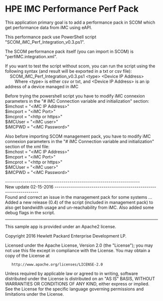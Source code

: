 # HPE IMC Performance Perf Pack


This application primary goal is to add a performance pack in SCOM which get performance data from iMC using eAPI.

This performance pack use PowerShell script "SCOM_iMC_Perf_Integration_v0.3.ps1".

The SCOM performance pack itself (you can import in SCOM) is "perfiMC.integration.xml".

If you want to test the script without scom, you can run the script using the following syntax (and result will be exported in a txt or csv file):<BR>
&nbsp;&nbsp;&nbsp;&nbsp;SCOM_iMC_Perf_Integration_v0.3.ps1 &lt;type&gt; &lt;Device IP Address&gt;<br>
&nbsp;&nbsp;&nbsp;&nbsp;&nbsp;&nbsp;&nbsp;&nbsp;Where &lt;type&gt; is either csv or txt, and &lt;Device IP Address&gt; is an ip address of a device managed in iMC

Before trying the powershell script you have to modify iMC connexion parameters in the "# iMC Connection variable and initialization" section:<BR>
$imchost = "&lt;iMC IP Address&gt;"<BR>
$imcport = "&lt;iMC Port&gt;"<BR>
$imcprot = "&lt;http or https&gt;"<BR>
$iMCUser = "&lt;iMC user&gt;"<BR>
$iMCPWD = "&lt;iMC Password&gt;"

Also before importing SCOM management pack, you have to modify iMC connexion parameters in the "# iMC Connection variable and initialization" section of the xml file:<BR>
$imchost = "&lt;iMC IP Address&gt;"<BR>
$imcport = "&lt;iMC Port&gt;"<BR>
$imcprot = "&lt;http or https&gt;"<BR>
$iMCUser = "&lt;iMC user&gt;"<BR>
$iMCPWD = "&lt;iMC Password&gt;"<BR>

---------------------------------------------------------------------<BR>
New update 02-15-2016
---------------------------------------------------------------------<BR>
Found and correct an issue in the management pack for some systems ...
Added a new release (0.4) of the script (included in management pack) to also get bandwidth usage and un-reachability from iMC.
Also added some debug flags in the script.

----------------------------------------------------------------------

This sample app is provided under an Apache2 license. 

 Copyright 2016 Hewlett Packard Enterprise Development LP.

   Licensed under the Apache License, Version 2.0 (the "License");
   you may not use this file except in compliance with the License.
   You may obtain a copy of the License at

       http://www.apache.org/licenses/LICENSE-2.0

   Unless required by applicable law or agreed to in writing, software
   distributed under the License is distributed on an "AS IS" BASIS,
   WITHOUT WARRANTIES OR CONDITIONS OF ANY KIND, either express or implied.
   See the License for the specific language governing permissions and
   limitations under the License.